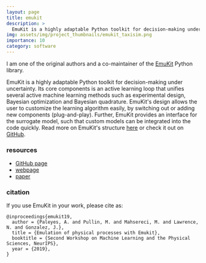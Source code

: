 ```yaml
---
layout: page
title: emukit
description: >
  EmuKit is a highly adaptable Python toolkit for decision-making under uncertainty.
img: assets/img/project_thumbnails/emukit_taxisim.png
importance: 10
category: software
---
```


I am one of the original authors and a co-maintainer of the 
[EmuKit](https://github.com/EmuKit/emukit) Python library. 

EmuKit is a highly adaptable Python toolkit for decision-making under uncertainty. Its core components is an 
active learning loop that unifies several active machine learning methods such as experimental design, 
Bayesian optimization and Bayesian quadrature. 
EmuKit's design allows the user to customize the learning algorithm easily, 
by switching out or adding new components (plug-and-play). 
Further, EmuKit provides an interface for the surrogate model, such that custom models can be integrated into
the code quickly. Read more on EmuKit's structure 
[here](https://emukit.github.io/about/) or check it out on [GitHub](https://github.com/EmuKit/emukit).


### resources

- [GitHub page](https://github.com/EmuKit/emukit) 
- [webpage](https://emukit.github.io/) 
- [paper](https://ml4physicalsciences.github.io/2019/files/NeurIPS_ML4PS_2019_113.pdf)


### citation

If you use EmuKit in your work, please cite as:

```buildoutcfg
@inproceedings{emukit19,
  author = {Paleyes, A. and Pullin, M. and Mahsereci, M. and Lawrence, N. and Gonzalez, J.},
  title = {Emulation of physical processes with Emukit},
  booktitle = {Second Workshop on Machine Learning and the Physical Sciences, NeurIPS},
  year = {2019},
}
```

